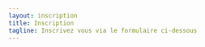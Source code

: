 ```yaml
---
layout: inscription
title: Inscription
tagline: Inscrivez vous via le formulaire ci-dessous
---
```

